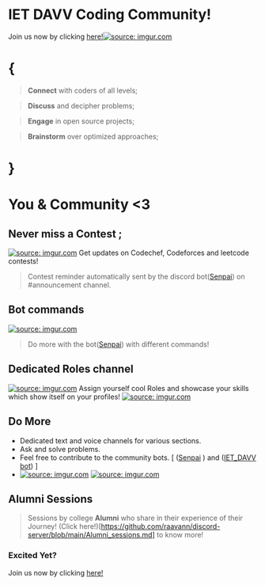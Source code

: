 # IET DAVV Coding Community!

Join us now by clicking [here!](https://discord.gg/Bndwa6zYXn)<a href="https://imgur.com/cwmt68n"><img src="https://i.imgur.com/cwmt68n.gif" title="source: imgur.com" /></a>
# {
> **Connect**  with coders of all levels;

> **Discuss**  and decipher problems;
 
> **Engage**  in open source projects;

> **Brainstorm** over optimized approaches;
# }


# You & Community <3
## Never miss a Contest ;
<a href="https://imgur.com/Nb6dwal"><img src="https://i.imgur.com/Nb6dwal.gif" title="source: imgur.com" /></a>
	Get updates on Codechef, Codeforces and leetcode contests!
> Contest reminder automatically sent by the discord bot([Senpai](https://github.com/raavann/senpai-discord-bot)) on #announcement channel.

## Bot commands
<a href="https://imgur.com/jLCVR0Q"><img src="https://i.imgur.com/jLCVR0Q.gif" title="source: imgur.com" /></a>
> Do more with the bot([Senpai](https://github.com/raavann/senpai-discord-bot)) with different commands!

## Dedicated Roles channel
<a href="https://imgur.com/bYjUjMv"><img src="https://i.imgur.com/bYjUjMv.gif" title="source: imgur.com" /></a>
Assign yourself cool Roles and showcase your skills which show itself on your profiles!
<a href="https://imgur.com/Du2vpW9"><img src="https://i.imgur.com/Du2vpW9.gif" title="source: imgur.com" /></a>
## Do More
- Dedicated text and voice channels for various sections.  
- Ask and solve problems.  
- Feel free to contribute to the community bots. [ ([Senpai](https://github.com/raavann/senpai-discord-bot)  ) and ([IET_DAVV bot](https://github.com/raavann/IETDAVV-bot)) ]
- <a href="https://imgur.com/5m3SxbS"><img src="https://i.imgur.com/5m3SxbS.gif" title="source: imgur.com" /></a>
<a href="https://imgur.com/UVrxDT2"><img src="https://i.imgur.com/UVrxDT2.gif" title="source: imgur.com" /></a>

## Alumni Sessions

> Sessions by college **Alumni** who share in their experience of their Journey!
> (Click here!)[https://github.com/raavann/discord-server/blob/main/Alumni_sessions.md] to know more!

### Excited Yet?
Join us now by clicking [here!](https://discord.gg/Bndwa6zYXn)
